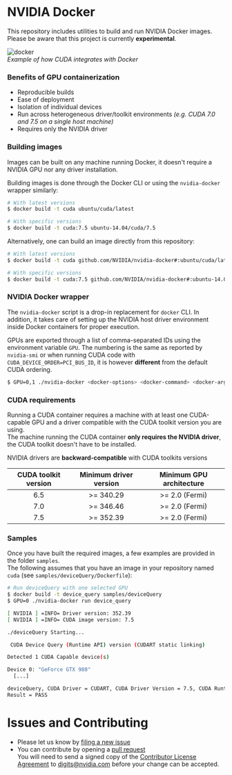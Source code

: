 # NVIDIA Docker
This repository includes utilities to build and run NVIDIA Docker images.  
Please be aware that this project is currently **experimental**.  

![docker](https://cloud.githubusercontent.com/assets/3028125/10951709/c9b9dd6e-82f3-11e5-9e55-4d7ffd4f1246.png)  
*Example of how CUDA integrates with Docker*  

### Benefits of GPU containerization

* Reproducible builds
* Ease of deployment
* Isolation of individual devices
* Run across heterogeneous driver/toolkit environments *(e.g. CUDA 7.0 and 7.5 on a single host machine)*
* Requires only the NVIDIA driver

### Building images

Images can be built on any machine running Docker, it doesn't require a NVIDIA GPU nor any driver installation.

Building images is done through the Docker CLI or using the ```nvidia-docker``` wrapper similarly:
```sh
# With latest versions
$ docker build -t cuda ubuntu/cuda/latest
```

```sh
# With specific versions
$ docker build -t cuda:7.5 ubuntu-14.04/cuda/7.5
```

Alternatively, one can build an image directly from this repository:
```sh
# With latest versions
$ docker build -t cuda github.com/NVIDIA/nvidia-docker#:ubuntu/cuda/latest
```
```sh
# With specific versions
$ docker build -t cuda:7.5 github.com/NVIDIA/nvidia-docker#:ubuntu-14.04/cuda/7.5
```

### NVIDIA Docker wrapper

The ```nvidia-docker``` script is a drop-in replacement for ```docker``` CLI. In addition, it takes care of setting up the NVIDIA host driver environment inside Docker containers for proper execution.

GPUs are exported through a list of comma-separated IDs using the environment variable ```GPU```.
The numbering is the same as reported by ```nvidia-smi``` or when running CUDA code with ```CUDA_DEVICE_ORDER=PCI_BUS_ID```, it is however **different** from the default CUDA ordering.

```sh
$ GPU=0,1 ./nvidia-docker <docker-options> <docker-command> <docker-args>
```

### CUDA requirements

Running a CUDA container requires a machine with at least one CUDA-capable GPU and a driver compatible with the CUDA toolkit version you are using.  
The machine running the CUDA container **only requires the NVIDIA driver**, the CUDA toolkit doesn't have to be installed.

NVIDIA drivers are **backward-compatible** with CUDA toolkits versions

CUDA toolkit version   | Minimum driver version  | Minimum GPU architecture
:---------------------:|:-----------------------:|:-------------------------:
  6.5                  | >= 340.29               | >= 2.0 (Fermi)
  7.0                  | >= 346.46               | >= 2.0 (Fermi)
  7.5                  | >= 352.39               | >= 2.0 (Fermi)


### Samples

Once you have built the required images, a few examples are provided in the folder ```samples```.  
The following assumes that you have an image in your repository named ```cuda``` (see ```samples/deviceQuery/Dockerfile```):
```sh
# Run deviceQuery with one selected GPU
$ docker build -t device_query samples/deviceQuery
$ GPU=0 ./nvidia-docker run device_query

[ NVIDIA ] =INFO= Driver version: 352.39
[ NVIDIA ] =INFO= CUDA image version: 7.5

./deviceQuery Starting...

 CUDA Device Query (Runtime API) version (CUDART static linking)

Detected 1 CUDA Capable device(s)

Device 0: "GeForce GTX 980"
  [...]

deviceQuery, CUDA Driver = CUDART, CUDA Driver Version = 7.5, CUDA Runtime Version = 7.5, NumDevs = 1, Device0 = GeForce GTX 980
Result = PASS
```

# Issues and Contributing
* Please let us know by [filing a new issue](https://github.com/NVIDIA/nvidia-docker/issues/new)
* You can contribute by opening a [pull request](https://help.github.com/articles/using-pull-requests/)  
You will need to send a signed copy of the [Contributor License Agreement](CLA) to digits@nvidia.com before your change can be accepted.
